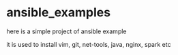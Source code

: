 # ansible_examples

here is a simple project of ansible example

it is used to install vim, git, net-tools, java, nginx, spark etc 
